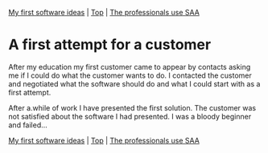 [My first software ideas](03.html) | [Top](index.html) | [The professionals use SAA](05.html)

# A first attempt for a customer #

After my education my first customer came to appear by contacts asking me if I could do what the customer wants to do. I contacted the customer and negotiated what the software should do and what I could start with as a first attempt.

After a.while of work I have presented the first solution. The customer was not satisfied about the software I had presented. I was a bloody beginner and failed…



[My first software ideas](03.html) | [Top](index.html) | [The professionals use SAA](05.html)





[PastedGraphic]: PastedGraphic.png

[Dateiver]: Dateiver.png

[TVBuild]: TVBuild.png

